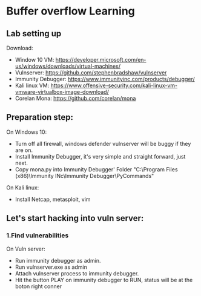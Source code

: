 # Buffer overflow Learning 


## Lab setting up

Download:
- Window 10 VM: https://developer.microsoft.com/en-us/windows/downloads/virtual-machines/
- Vulnserver: https://github.com/stephenbradshaw/vulnserver
- Immunity Debugger: https://www.immunityinc.com/products/debugger/
- Kali linux VM: https://www.offensive-security.com/kali-linux-vm-vmware-virtualbox-image-download/
- Corelan Mona: https://github.com/corelan/mona




## Preparation step: 
  On Windows 10: 
  - Turn off all firewall, windows defender vulnserver will be buggy if they are on.
  - Install Immunity Debugger, it's very simple and straight forward, just next.
  - Copy mona.py into Immunity Debugger' Folder "C:\Program Files (x86)\Immunity INc\Immunity Debugger\PyCommands"
  
  On Kali linux:
  - Install Netcap, metasploit, vim
  
  
 ## Let's start hacking into vuln server:
 
 
### 1.Find vulnerabilities
On Vuln server:
- Run immunity debugger as admin.
- Run vulnserver.exe as admin
- Attach vulnserver process to immunity debugger.
- Hit the button PLAY on immunity debugger to RUN, status will be at the boton right conner
